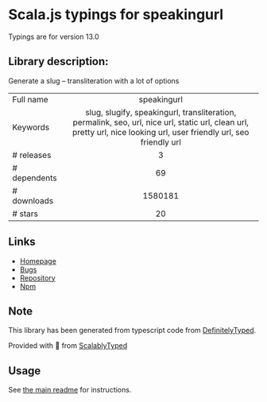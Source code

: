 
# Scala.js typings for speakingurl

Typings are for version 13.0

## Library description:
Generate a slug – transliteration with a lot of options

|                    |                 |
| ------------------ | :-------------: |
| Full name          | speakingurl |
| Keywords           | slug, slugify, speakingurl, transliteration, permalink, seo, url, nice url, static url, clean url, pretty url, nice looking url, user friendly url, seo friendly url |
| # releases         | 3 |
| # dependents       | 69 |
| # downloads        | 1580181 |
| # stars            | 20 |

## Links
- [Homepage](http://pid.github.io/speakingurl/)
- [Bugs](https://github.com/pid/speakingurl/issues)
- [Repository](https://github.com/pid/speakingurl)
- [Npm](https://www.npmjs.com/package/speakingurl)
    


## Note
This library has been generated from typescript code from [DefinitelyTyped](https://definitelytyped.org).

Provided with :purple_heart: from [ScalablyTyped](https://github.com/oyvindberg/ScalablyTyped)

## Usage
See [the main readme](../../readme.md) for instructions.


